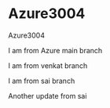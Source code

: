# Azure3004
Azure3004

I am from Azure main branch

I am from venkat branch

I am from sai branch

Another update from sai
